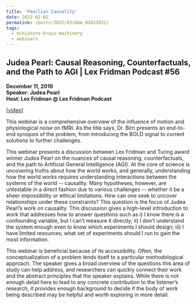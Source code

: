 ```yaml
---
title: 'Pearlian Causality'
date: 2022-02-02
permalink: /posts/2022/03/mbm_02022022/
tags:
  - miniature-brain-machinery
  - webinars
---
```


## Judea Pearl: Causal Reasoning, Counterfactuals, and the Path to AGI | Lex Fridman Podcast #56

**December 11, 2019**<br>
**Speaker: Judea Pearl**<br>
**Host: Lex Fridman @ Lex Fridman Podcast**<br>

[[video](https://www.youtube.com/watch?v=pEBI0vF45ic)]

This webinar is a comprehensive overview of the influence of motion and physiological noise on fMRI. As the title says, Dr. Birn presents an end-to-end synopsis of the problem, from introducing the BOLD signal to current solutions to further challenges.

This webinar presents a discussion between Lex Fridman and Turing award winner Judea Pearl on the nuances of causal reasoning, counterfactuals, and the path to Artificial General Intelligence (AGI). At the core of science is uncovering truths about how the world works, and generally, understanding how the world works requires understanding interactions between the systems of the world -- causality. Many hypotheses, however, are untestable in a direct fashion due to various challenges -- whether it be a sheer impossibility or ethical limitations. How can one seek to uncover relationships under these constraints? This question is the focus of Judea Pearl’s work on causality. This discussion gives a high-level introduction to work that addresses how to answer questions such as i) I know there is a confounding variable, but I can’t measure it directly; ii) I don’t understand the system enough even to know which experiments I should design; iii) I have limited resources; what set of experiments should I run to gain the most information.

This webinar is beneficial because of its accessibility. Often, the conceptualization of a problem lends itself to a particular methodological approach. The speaker gives a broad overview of the questions this area of study can help address, and researchers can quickly connect their work and the abstract principles that the speaker explains. While there is not enough detail here to lead to any concrete contribution to the listener’s research, it provides enough background to decide if the body of work being described may be helpful and worth exploring in more detail.